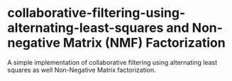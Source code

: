 # collaborative-filtering-using-alternating-least-squares and Non-negative Matrix (NMF) Factorization
A simple implementation of collaborative filtering using alternating least squares as well Non-Negative Matrix factorization.

